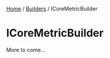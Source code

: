 [Home](/README.md) / [Builders](/docs/builders/README.md) / ICoreMetricBuilder

# ICoreMetricBuilder
More to come...

